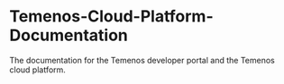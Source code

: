 # Temenos-Cloud-Platform-Documentation
The documentation for the Temenos developer portal and the Temenos cloud platform.
